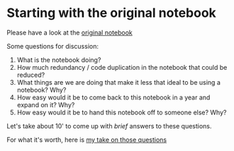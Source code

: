 # Starting with the original notebook

Please have a look at the [original notebook](../nb/orig_nb.ipynb)

Some questions for discussion:

1. What is the notebook doing?
2. How much redundancy / code duplication in the notebook that could be reduced?
3. What things are we are doing that make it less that ideal to be
   using a notebook?  Why?
4. How easy would it be to come back to this notebook in a year and
   expand on it?  Why?
5. How easy would it be to hand this notebook off to someone else?  Why?

Let's take about 10' to come up with _brief_ answers to these questions.

For what it's worth, here is [my take on those questions](01_answers.md)
